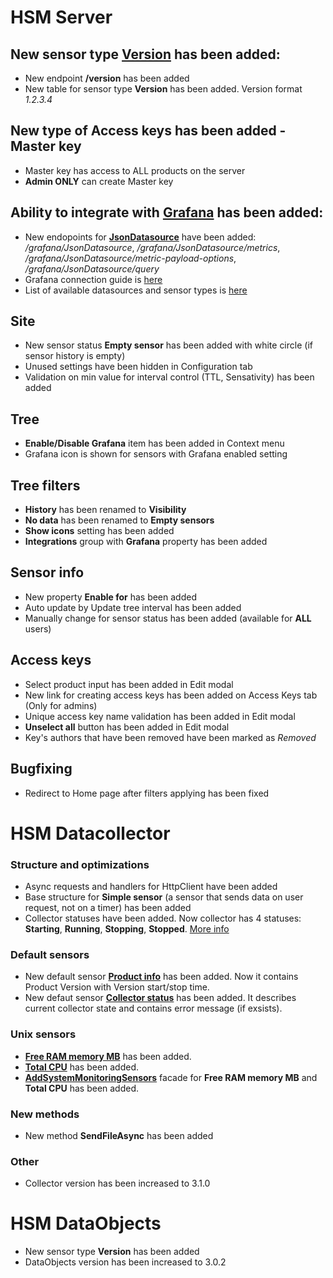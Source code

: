 # HSM Server

## New sensor type [**Version**](https://github.com/SoftFx/Hierarchical-Sensor-Monitoring/wiki/Sensor-types) has been added:
* New endpoint **/version** has been added
* New table for sensor type **Version** has been added. Version format *1.2.3.4*

## New type of Access keys has been added - **Master key**
* Master key has access to ALL products on the server
* **Admin ONLY** can create Master key

## Ability to integrate with [**Grafana**](https://grafana.com/) has been added:
* New endopoints for [**JsonDatasource**](https://grafana.com/grafana/plugins/simpod-json-datasource/) have been added: */grafana/JsonDatasource*, */grafana/JsonDatasource/metrics*, */grafana/JsonDatasource/metric-payload-options*, */grafana/JsonDatasource/query*
* Grafana connection guide is [here](https://github.com/SoftFx/Hierarchical-Sensor-Monitoring/wiki/Integration-with-Grafana)
* List of available datasources and sensor types is [here](https://github.com/SoftFx/Hierarchical-Sensor-Monitoring/wiki/Supported-Grafana-datasources#json-datasource)

## Site
* New sensor status **Empty sensor** has been added with white circle (if sensor history is empty)
* Unused settings have been hidden in Configuration tab
* Validation on min value for interval control (TTL, Sensativity) has been added

## Tree
* **Enable/Disable Grafana** item has been added in Context menu
* Grafana icon is shown for sensors with Grafana enabled setting

## Tree filters
* **History** has been renamed to **Visibility**
* **No data** has been renamed to **Empty sensors**
* **Show icons** setting has been added
* **Integrations** group with **Grafana** property has been added

## Sensor info
* New property **Enable for** has been added
* Auto update by Update tree interval has been added
* Manually change for sensor status has been added (available for **ALL** users)

## Access keys
* Select product input has been added in Edit modal
* New link for creating access keys has been added on Access Keys tab (Only for admins)
* Unique access key name validation has been added in Edit modal
* **Unselect all** button has been added in Edit modal
* Key's authors that have been removed have been marked as *Removed*

## Bugfixing
* Redirect to Home page after filters applying has been fixed

# HSM Datacollector

### Structure and optimizations
* Async requests and handlers for HttpClient have been added
* Base structure for **Simple sensor** (a sensor that sends data on user request, not on a timer) has been added
* Collector statuses have been added. Now collector has 4 statuses: **Starting**, **Running**, **Stopping**, **Stopped**. [More info](https://github.com/SoftFx/Hierarchical-Sensor-Monitoring/wiki/DataCollector-statuses)

### Default sensors
* New default sensor [**Product info**](https://github.com/SoftFx/Hierarchical-Sensor-Monitoring/wiki/Windows-sensors-collection#addproductversion) has been added. Now it contains Product Version with Version start/stop time.
* New defaut sensor [**Collector status**](https://github.com/SoftFx/Hierarchical-Sensor-Monitoring/wiki/Unix-sensors-collection#addcollectorstatus) has been added. It describes current collector state and contains error message (if exsists).

### Unix sensors
* [**Free RAM memory MB**](https://github.com/SoftFx/Hierarchical-Sensor-Monitoring/wiki/Unix-sensors-collection#addfreerammemory) has been added.
* [**Total CPU**](https://github.com/SoftFx/Hierarchical-Sensor-Monitoring/wiki/Unix-sensors-collection#addtotalcpu) has been added.
* [**AddSystemMonitoringSensors**](https://github.com/SoftFx/Hierarchical-Sensor-Monitoring/wiki/Unix-sensors-collection#addsystemmonitoringsensors) facade for **Free RAM memory MB** and **Total CPU** has been added.

### New methods
* New method **SendFileAsync** has been added

### Other
* Collector version has been increased to 3.1.0

# HSM DataObjects

* New sensor type **Version** has been added
* DataObjects version has been increased to 3.0.2